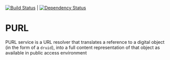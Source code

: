 [![Build Status](https://travis-ci.org/sul-dlss/purl.svg?branch=master)](https://travis-ci.org/sul-dlss/purl) | 
[![Dependency Status](https://gemnasium.com/sul-dlss/purl.svg)](https://gemnasium.com/sul-dlss/purl)

# PURL

PURL service is a URL resolver that translates a reference to a digital object (in the form of a `druid`), into a full content representation of that object as available in public access environment
